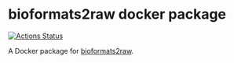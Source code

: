 # bioformats2raw docker package
[![Actions Status](https://github.com/ome/bioformats2raw-docker/workflows/Build/badge.svg)](https://github.com/ome/bioformats2raw-docker/actions)

A Docker package for [bioformats2raw](https://github.com/glencoesoftware/bioformats2raw).
